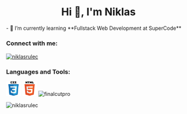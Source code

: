 <!--
**NiklasRulec/NiklasRulec** is a ✨ _special_ ✨ repository because its `README.md` (this file) appears on your GitHub profile.

Here are some ideas to get you started:

- 🔭 I’m currently working on ...
- 🌱 I’m currently learning ...
- 👯 I’m looking to collaborate on ...
- 🤔 I’m looking for help with ...
- 💬 Ask me about ...
- 📫 How to reach me: ...
- 😄 Pronouns: ...
- ⚡ Fun fact: ...
-->

<h1 align="center">Hi 👋, I'm Niklas</h1>
- 🌱 I’m currently learning **Fullstack Web Development at SuperCode**

<h3 align="left">Connect with me:</h3>
<p align="left">
<a href="https://instagram.com/niklasrulec" target="blank"><img align="center" src="https://raw.githubusercontent.com/rahuldkjain/github-profile-readme-generator/master/src/images/icons/Social/instagram.svg" alt="niklasrulec" height="30" width="40" /></a>
</p>

<h3 align="left">Languages and Tools:</h3>
<p align="left">
<img src="https://raw.githubusercontent.com/devicons/devicon/master/icons/css3/css3-original-wordmark.svg" alt="css3" width="40" height="40"/>
<img src="https://raw.githubusercontent.com/devicons/devicon/master/icons/html5/html5-original-wordmark.svg" alt="html5" width="40" height="40"/>
<img src="https://is1-ssl.mzstatic.com/image/thumb/Purple112/v4/ed/08/14/ed0814e7-1a39-73eb-9a15-66b62a1d7eeb/AppIcon-85-220-0-4-2x.png/1200x630bb.png" alt="finalcutpro" width="40" height="40"”/> 
</p>

<p>
 <img align="left" src="https://github-readme-stats.vercel.app/api/top-langs?username=niklasrulec&show_icons=true&locale=en&layout=compact" alt="niklasrulec" />
</p>

